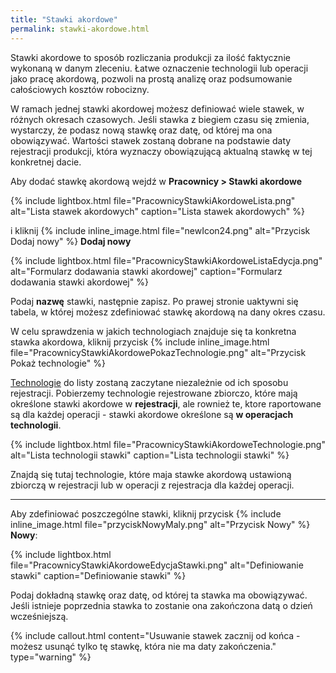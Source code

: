 ```yaml
---
title: "Stawki akordowe"
permalink: stawki-akordowe.html
---
```


Stawki akordowe to sposób rozliczania produkcji za ilość faktycznie wykonaną w danym zleceniu. Łatwe oznaczenie technologii lub operacji jako pracę akordową, pozwoli na prostą analizę oraz podsumowanie całościowych kosztów robocizny.

W ramach jednej stawki akordowej możesz definiować wiele stawek, w różnych okresach czasowych. Jeśli stawka z biegiem czasu się zmienia, wystarczy, że podasz nową stawkę oraz datę, od której ma ona obowiązywać. Wartości stawek zostaną dobrane na podstawie daty rejestracji produkcji, która wyznaczy obowiązującą aktualną stawkę w tej konkretnej dacie.

Aby dodać stawkę akordową wejdź w **Pracownicy > Stawki akordowe**

{% include lightbox.html file="PracownicyStawkiAkordoweLista.png" alt="Lista stawek akordowych" caption="Lista stawek akordowych" %} 

i kliknij {% include inline_image.html file="newIcon24.png" alt="Przycisk Dodaj nowy" %} **Dodaj nowy**  

{% include lightbox.html file="PracownicyStawkiAkordoweListaEdycja.png" alt="Formularz dodawania stawki akordowej" caption="Formularz dodawania stawki akordowej" %} 

Podaj **nazwę** stawki, następnie zapisz. Po prawej stronie uaktywni się tabela, w której możesz zdefiniować stawkę akordową na dany okres czasu. 

W celu sprawdzenia w jakich technologiach znajduje się ta konkretna stawka akordowa, kliknij przycisk {% include inline_image.html file="PracownicyStawkiAkordowePokazTechnologie.png" alt="Przycisk Pokaż technologie" %}

[Technologie](/technologie-szczegoly) do listy zostaną zaczytane niezależnie od ich sposobu rejestracji. Pobierzemy technologie rejestrowane zbiorczo, które mają określone stawki akordowe w **rejestracji**, ale rownież te, ktore raportowane są dla każdej operacji - stawki akordowe określone są **w operacjach technologii**.

{% include lightbox.html file="PracownicyStawkiAkordoweTechnologie.png" alt="Lista technologii stawki" caption="Lista technologii stawki" %} 

Znajdą się tutaj technologie, które maja stawke akordową ustawioną zbiorczą w rejestracji lub w operacji z rejestracja dla każdej operacji.

---

Aby zdefiniować poszczególne stawki, kliknij przycisk {% include inline_image.html file="przyciskNowyMaly.png" alt="Przycisk Nowy" %} **Nowy**:

{% include lightbox.html file="PracownicyStawkiAkordoweEdycjaStawki.png" alt="Definiowanie stawki" caption="Definiowanie stawki" %} 

Podaj dokładną stawkę oraz datę, od której ta stawka ma obowiązywać. Jeśli istnieje poprzednia stawka to zostanie ona zakończona datą o dzień wcześniejszą.

{% include callout.html content="Usuwanie stawek zacznij od końca - możesz usunąć tylko tę stawkę, która nie ma daty zakończenia." type="warning" %}
